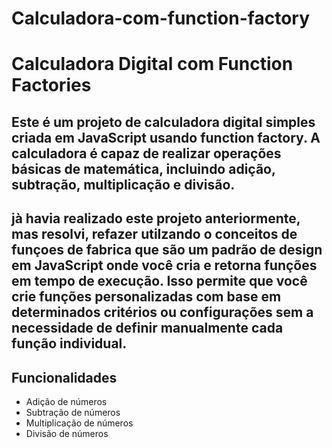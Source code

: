 # Calculadora-com-function-factory

# Calculadora Digital com Function Factories

## Este é um projeto de calculadora digital simples criada em JavaScript usando function factory. A calculadora é capaz de realizar operações básicas de matemática, incluindo adição, subtração, multiplicação e divisão.
## jà havia realizado este projeto anteriormente, mas resolvi, refazer utilzando o conceitos de funçoes de fabrica que são um padrão de design em JavaScript onde você cria e retorna funções em tempo de execução. Isso permite que você crie funções personalizadas com base em determinados critérios ou configurações sem a necessidade de definir manualmente cada função individual.

## Funcionalidades

- Adição de números
- Subtração de números
- Multiplicação de números
- Divisão de números
